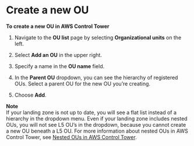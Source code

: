# Create a new OU<a name="create-new-ou"></a>

**To create a new OU in AWS Control Tower**

1.  Navigate to the **OU list** page by selecting **Organizational units** on the left\.

1. Select **Add an OU** in the upper right\.

1. Specify a name in the **OU name** field\.

1.  In the **Parent OU** dropdown, you can see the hierarchy of registered OUs\. Select a parent OU for the new OU you’re creating\.

1. Choose **Add**\.

**Note**  
If your landing zone is not up to date, you will see a flat list instead of a hierarchy in the dropdown menu\. Even if your landing zone includes nested OUs, you will not see L5 OU’s in the dropdown, because you cannot create a new OU beneath a L5 OU\. For more information about nested OUs in AWS Control Tower, see [Nested OUs in AWS Control Tower](nested-ous.md)\.